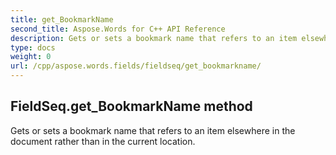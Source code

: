 ```yaml
---
title: get_BookmarkName
second_title: Aspose.Words for C++ API Reference
description: Gets or sets a bookmark name that refers to an item elsewhere in the document rather than in the current location. 
type: docs
weight: 0
url: /cpp/aspose.words.fields/fieldseq/get_bookmarkname/
---
```

## FieldSeq.get_BookmarkName method


Gets or sets a bookmark name that refers to an item elsewhere in the document rather than in the current location. 

